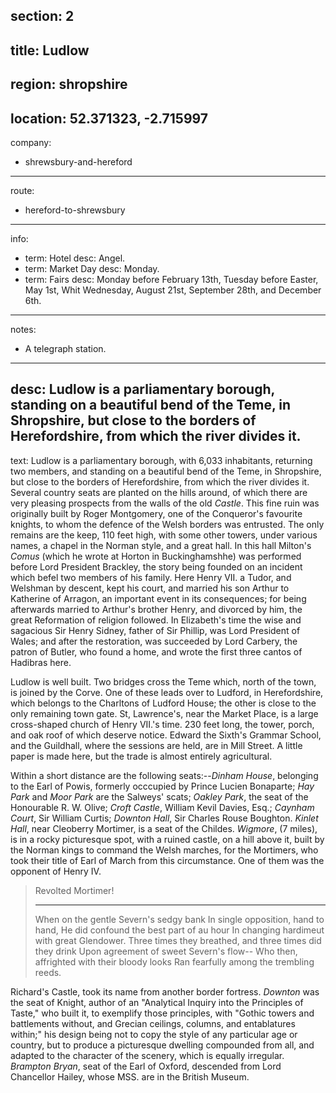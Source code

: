 section: 2
----
title: Ludlow
----
region: shropshire
----
location: 52.371323, -2.715997
----
company:
- shrewsbury-and-hereford
----
route:
- hereford-to-shrewsbury
----
info:
- term: Hotel
  desc: Angel.
- term: Market Day
  desc: Monday.
- term: Fairs
  desc: Monday before February 13th, Tuesday before Easter, May 1st, Whit Wednesday, August 21st, September 28th, and December 6th.
----
notes:
- A telegraph station.
----
desc: Ludlow is a parliamentary borough, standing on a beautiful bend of the Teme, in Shropshire, but close to the borders of Herefordshire, from which the river divides it.
----
text: Ludlow is a parliamentary borough, with 6,033 inhabitants, returning two members, and standing on a beautiful bend of the Teme, in Shropshire, but close to the borders of Herefordshire, from which the river divides it. Several country seats are planted on the hills around, of which there are very pleasing prospects from the walls of the old *Castle*. This fine ruin was originally built by Roger Montgomery, one of the Conqueror's favourite knights, to whom the defence of the Welsh borders was entrusted. The only remains are the keep, 110 feet high, with some other towers, under various names, a chapel in the Norman style, and a great hall. In this hall Milton's *Comus* (which he wrote at Horton in Buckinghamshhe) was performed before Lord President Brackley, the story being founded on an incident which befel two members of his family. Here Henry VII. a Tudor, and Welshman by descent, kept his court, and married his son Arthur to Katherine of Arragon, an important event in its consequences; for being afterwards married to Arthur's brother Henry, and divorced by him, the great Reformation of religion followed. In Elizabeth's time the wise and sagacious Sir Henry Sidney, father of Sir Phillip, was Lord President of Wales; and after the restoration, was succeeded by Lord Carbery, the patron of Butler, who found a home, and wrote the first three cantos of Hadibras here.

Ludlow is well built. Two bridges cross the Teme which, north of the town, is joined by the Corve. One of these leads over to Ludford, in Herefordshire, which belongs to the Charltons of Ludford House; the other is close to the only remaining town gate. St, Lawrence's, near the Market Place, is a large cross-shaped church of Henry VII.'s time. 230 feet long, the tower, porch, and oak roof of which deserve notice. Edward the Sixth's Grammar School, and the Guildhall, where the sessions are held, are in Mill Street. A little paper is made here, but the trade is almost entirely agricultural.

Within a short distance are the following seats:--*Dinham House*, belonging to the Earl of Powis, formerly occcupied by Prince Lucien Bonaparte; *Hay Park* and *Moor Park* are the Salweys' scats; *Oakley Park*, the seat of the Honourable R. W. Olive; *Croft Castle*, William Kevil Davies, Esq.; *Caynham Court*, Sir William Curtis; *Downton Hall*, Sir Charles Rouse Boughton. *Kinlet Hall*, near Cleoberry Mortimer, is a seat of the Childes. *Wigmore*, (7 miles), is in a rocky picturesque spot, with a ruined castle, on a hill above it, built by the Norman kings to command the Welsh marches, for the Mortimers, who took their title of Earl of March from this circumstance. One of them was the opponent of Henry IV.

> Revolted Mortimer!
> * * *
> When on the gentle Severn's sedgy bank
> In single opposition, hand to hand,
> He did confound the best part of au hour
> In changing hardimeut with great Glendower.
> Three times they breathed, and three times did they drink
> Upon agreement of sweet Severn's flow--
> Who then, affrighted with their bloody looks
> Ran fearfully among the trembling reeds.

Richard's Castle, took its name from another border fortress. *Downton* was the seat of Knight, author of an "Analytical Inquiry into the Principles of Taste," who built it, to exemplify those principles, with "Gothic towers and battlements without, and Grecian ceilings, columns, and entablatures within;" his design being not to copy the style of any particular age or country, but to produce a picturesque dwelling compounded from all, and adapted to the character of the scenery, which is equally irregular. *Brampton Bryan*, seat of the Earl of Oxford, descended from Lord Chancellor Hailey, whose MSS. are in the British Museum.
